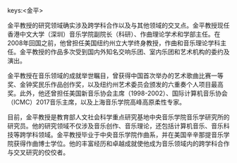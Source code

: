 keys:<金平>


金平教授的研究领域确实涉及跨学科合作以及与其他领域的交叉点。金平教授现任香港中文大学（深圳）音乐学院副院长（科研）、作曲理论学术和学部主任。在2008年回国之前，他曾担任美国纽约州立大学终身教授，作曲和音乐理论学科主任。金平教授的作品多次受到国内外知名交响乐团、室内乐团和艺术机构的委约及演出。

金平教授在音乐领域的成就举世瞩目，曾获得中国首次举办的艺术歌曲比赛一等奖、金钟奖民乐作品创作奖，以及纽约州艺术委员会颁发的六重奏个人项目最高奖。此外，他还曾担任美国新音乐协会主席（1998-2002）、国际计算机音乐协会（ICMC）2017音乐主席，以及上海音乐学院高峰高原柔性专家。

目前，金平教授是教育部人文社会科学重点研究基地中央音乐学院音乐学研究所的研究员。他的研究领域不仅涉及音乐创作、音乐理论，还包括计算机音乐、音乐科技等跨学科领域。金平教授毕业于中央音乐学院作曲系，并在美国辛辛那提音乐学院获得作曲博士学位。他的丰富经历和卓越成就使他成为音乐领域内的跨学科合作与交叉研究的佼佼者。
